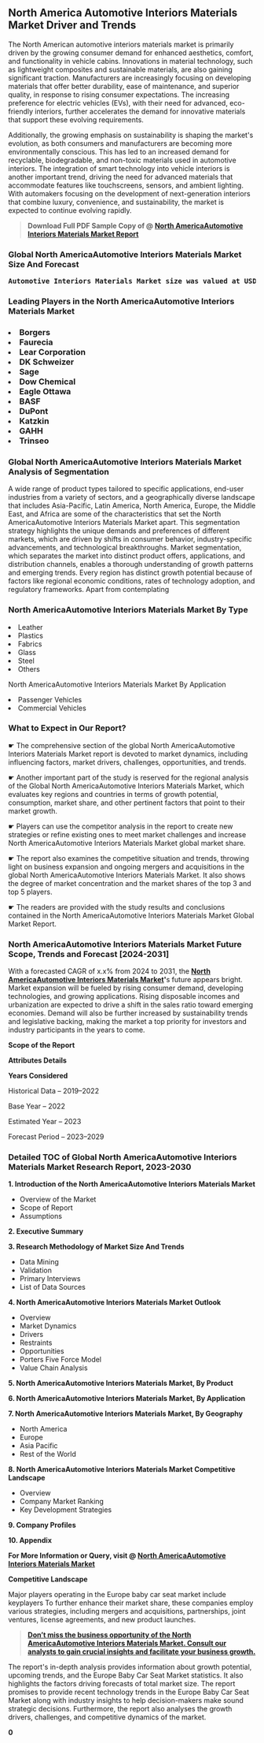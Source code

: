 <p> <h2>North America Automotive Interiors Materials Market Driver and Trends</h2><p>The North American automotive interiors materials market is primarily driven by the growing consumer demand for enhanced aesthetics, comfort, and functionality in vehicle cabins. Innovations in material technology, such as lightweight composites and sustainable materials, are also gaining significant traction. Manufacturers are increasingly focusing on developing materials that offer better durability, ease of maintenance, and superior quality, in response to rising consumer expectations. The increasing preference for electric vehicles (EVs), with their need for advanced, eco-friendly interiors, further accelerates the demand for innovative materials that support these evolving requirements.</p><p>Additionally, the growing emphasis on sustainability is shaping the market's evolution, as both consumers and manufacturers are becoming more environmentally conscious. This has led to an increased demand for recyclable, biodegradable, and non-toxic materials used in automotive interiors. The integration of smart technology into vehicle interiors is another important trend, driving the need for advanced materials that accommodate features like touchscreens, sensors, and ambient lighting. With automakers focusing on the development of next-generation interiors that combine luxury, convenience, and sustainability, the market is expected to continue evolving rapidly.</p></p><blockquote id="" class=""><strong>Download Full PDF Sample Copy of @&nbsp;<a href="https://www.verifiedmarketreports.com/download-sample/?rid=534314&utm_source=GitHub-Jan&utm_medium=280" target="_blank">North AmericaAutomotive Interiors Materials Market Report</a>&nbsp;&nbsp;</strong></blockquote><h3 id="" class=""><strong>Global&nbsp;North AmericaAutomotive Interiors Materials Market Size And Forecast</strong></h3><pre class="reader-text-block__code-block"><strong>Automotive Interiors Materials Market size was valued at USD 30 Billion in 2022 and is projected to reach USD 52 Billion by 2030, growing at a CAGR of 7.5% from 2024 to 2030.</strong></pre><h3 id="" class="">Leading Players in the&nbsp;North AmericaAutomotive Interiors Materials Market</h3><h3 class=""></Li><Li>Borgers</Li><Li> Faurecia</Li><Li> Lear Corporation</Li><Li> DK Schweizer</Li><Li> Sage</Li><Li> Dow Chemical</Li><Li> Eagle Ottawa</Li><Li> BASF</Li><Li> DuPont</Li><Li> Katzkin</Li><Li> GAHH</Li><Li> Trinseo</h3><h3 id="" class="">Global&nbsp;North AmericaAutomotive Interiors Materials Market Analysis of Segmentation</h3><p id="" class="">A wide range of product types tailored to specific applications, end-user industries from a variety of sectors, and a geographically diverse landscape that includes Asia-Pacific, Latin America, North America, Europe, the Middle East, and Africa are some of the characteristics that set the North AmericaAutomotive Interiors Materials Market apart. This segmentation strategy highlights the unique demands and preferences of different markets, which are driven by shifts in consumer behavior, industry-specific advancements, and technological breakthroughs. Market segmentation, which separates the market into distinct product offers, applications, and distribution channels, enables a thorough understanding of growth patterns and emerging trends. Every region has distinct growth potential because of factors like regional economic conditions, rates of technology adoption, and regulatory frameworks. Apart from contemplating</p><h3 id="" class="">North AmericaAutomotive Interiors Materials Market&nbsp;By Type</h3><p></Li><Li>Leather</Li><Li> Plastics</Li><Li> Fabrics</Li><Li> Glass</Li><Li> Steel</Li><Li> Others</p><div class="" data-test-id=""><p>North AmericaAutomotive Interiors Materials Market&nbsp;By Application</p></div><p class=""></Li><Li>Passenger Vehicles</Li><Li> Commercial Vehicles</p><div class="" data-test-id=""><h3><span class="">What to Expect in Our Report?</span></h3></div><div class="" data-test-id=""><p><span class="">☛ The comprehensive section of the global North AmericaAutomotive Interiors Materials Market report is devoted to market dynamics, including influencing factors, market drivers, challenges, opportunities, and trends.</span></p></div><div class="" data-test-id=""><p><span class="">☛ Another important part of the study is reserved for the regional analysis of the Global North AmericaAutomotive Interiors Materials Market, which evaluates key regions and countries in terms of growth potential, consumption, market share, and other pertinent factors that point to their market growth.</span></p></div><div class="" data-test-id=""><p><span class="">☛ Players can use the competitor analysis in the report to create new strategies or refine existing ones to meet market challenges and increase North AmericaAutomotive Interiors Materials Market global market share.</span></p></div><div class="" data-test-id=""><p><span class="">☛ The report also examines the competitive situation and trends, throwing light on business expansion and ongoing mergers and acquisitions in the global North AmericaAutomotive Interiors Materials Market. It also shows the degree of market concentration and the market shares of the top 3 and top 5 players.</span></p></div><div class="" data-test-id=""><p><span class="">☛ The readers are provided with the study results and conclusions contained in the North AmericaAutomotive Interiors Materials Market Global Market Report.</span></p></div><div class="" data-test-id=""><h3><span class="">North AmericaAutomotive Interiors Materials Market Future Scope, Trends and Forecast [2024-2031]</span></h3></div><div class="" data-test-id=""><p><span class="">With a forecasted CAGR of x.x% from 2024 to 2031, the <strong><a href="https://www.verifiedmarketreports.com/download-sample/?rid=534314&utm_source=GitHub-Jan&utm_medium=280" target="_blank">North AmericaAutomotive Interiors Materials Market</a>'</strong>s future appears bright. Market expansion will be fueled by rising consumer demand, developing technologies, and growing applications. Rising disposable incomes and urbanization are expected to drive a shift in the sales ratio toward emerging economies. Demand will also be further increased by sustainability trends and legislative backing, making the market a top priority for investors and industry participants in the years to come.</span></p><p id="ember66" class="ember-view reader-text-block__paragraph"><strong>Scope of the Report</strong></p><p id="ember67" class="ember-view reader-text-block__paragraph"><strong>Attributes Details</strong></p><p id="ember68" class="ember-view reader-text-block__paragraph"><strong>Years Considered</strong></p><p id="ember69" class="ember-view reader-text-block__paragraph">Historical Data &ndash; 2019&ndash;2022</p><p id="ember70" class="ember-view reader-text-block__paragraph">Base Year &ndash; 2022</p><p id="ember71" class="ember-view reader-text-block__paragraph">Estimated Year &ndash; 2023</p><p id="ember72" class="ember-view reader-text-block__paragraph">Forecast Period &ndash; 2023&ndash;2029</p></div><h3 id="" class="">Detailed TOC of Global North AmericaAutomotive Interiors Materials Market Research Report, 2023-2030</h3><p id="" class=""><strong>1. Introduction of the North AmericaAutomotive Interiors Materials Market</strong></p><ul><li>Overview of the Market</li><li>Scope of Report</li><li>Assumptions</li></ul><p id="" class=""><strong>2. Executive Summary</strong></p><p id="" class=""><strong>3. Research Methodology of Market Size And Trends</strong></p><ul><li>Data Mining</li><li>Validation</li><li>Primary Interviews</li><li>List of Data Sources</li></ul><p id="" class=""><strong>4. North AmericaAutomotive Interiors Materials Market Outlook</strong></p><ul><li>Overview</li><li>Market Dynamics</li><li>Drivers</li><li>Restraints</li><li>Opportunities</li><li>Porters Five Force Model</li><li>Value Chain Analysis</li></ul><p id="" class=""><strong>5. North AmericaAutomotive Interiors Materials Market, By Product</strong></p><p id="" class=""><strong>6. North AmericaAutomotive Interiors Materials Market, By Application</strong></p><p id="" class=""><strong>7. North AmericaAutomotive Interiors Materials Market, By Geography</strong></p><ul><li>North America</li><li>Europe</li><li>Asia Pacific</li><li>Rest of the World</li></ul><p id="" class=""><strong>8. North AmericaAutomotive Interiors Materials Market Competitive Landscape</strong></p><ul><li>Overview</li><li>Company Market Ranking</li><li>Key Development Strategies</li></ul><p id="" class=""><strong>9. Company Profiles</strong></p><p id="" class=""><strong>10. Appendix</strong></p><p><strong>For More Information or Query, visit&nbsp;@ <a href="https://www.verifiedmarketreports.com/product/automotive-interiors-materials-market-size-and-forecast/" target="_blank">North AmericaAutomotive Interiors Materials Market</a></strong></p><p id="ember61" class="ember-view reader-text-block__paragraph"><strong>Competitive Landscape</strong></p><p id="ember62" class="ember-view reader-text-block__paragraph">Major players operating in the Europe baby car seat market include keyplayers To further enhance their market share, these companies employ various strategies, including mergers and acquisitions, partnerships, joint ventures, license agreements, and new product launches.</p><blockquote id="ember63" class="ember-view reader-text-block__blockquote"><strong><a href="https://www.verifiedmarketreports.com/download-sample/?rid=534314&utm_source=GitHub-Jan&utm_medium=280" target="_blank">Don&rsquo;t miss the business opportunity of the North AmericaAutomotive Interiors Materials Market. Consult our analysts to gain crucial insights and facilitate your business growth.</a></strong></blockquote><p id="ember64" class="ember-view reader-text-block__paragraph">The report's in-depth analysis provides information about growth potential, upcoming trends, and the Europe Baby Car Seat Market statistics. It also highlights the factors driving forecasts of total market size. The report promises to provide recent technology trends in the Europe Baby Car Seat Market along with industry insights to help decision-makers make sound strategic decisions. Furthermore, the report also analyses the growth drivers, challenges, and competitive dynamics of the market.</p><p class="ember-view reader-text-block__paragraph"><strong>0</strong></p>
